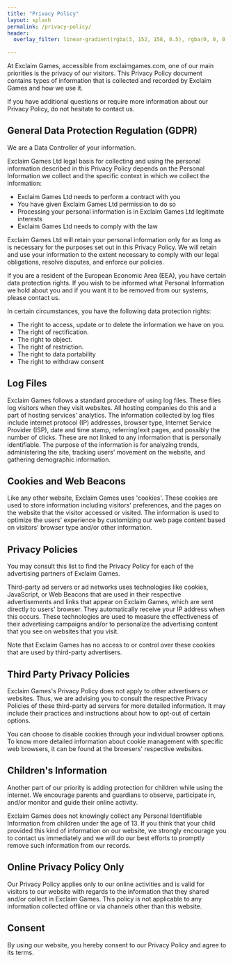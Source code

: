 ```yaml
---
title: "Privacy Policy"
layout: splash
permalink: /privacy-policy/
header:
  overlay_filter: linear-gradient(rgba(3, 152, 158, 0.5), rgba(0, 0, 0, 0.5))
  
---
```


At Exclaim Games, accessible from exclaimgames.com, one of our main priorities is the privacy of our visitors. This Privacy Policy document contains types of information that is collected and recorded by Exclaim Games and how we use it.

If you have additional questions or require more information about our Privacy Policy, do not hesitate to contact us.

## General Data Protection Regulation (GDPR)

We are a Data Controller of your information.

Exclaim Games Ltd legal basis for collecting and using the personal information described in this Privacy Policy depends on the Personal Information we collect and the specific context in which we collect the information:

* Exclaim Games Ltd needs to perform a contract with you
* You have given Exclaim Games Ltd permission to do so
* Processing your personal information is in Exclaim Games Ltd legitimate interests
* Exclaim Games Ltd needs to comply with the law

Exclaim Games Ltd will retain your personal information only for as long as is necessary for the purposes set out in this Privacy Policy. We will retain and use your information to the extent necessary to comply with our legal obligations, resolve disputes, and enforce our policies.

If you are a resident of the European Economic Area (EEA), you have certain data protection rights. If you wish to be informed what Personal Information we hold about you and if you want it to be removed from our systems, please contact us.

In certain circumstances, you have the following data protection rights:

* The right to access, update or to delete the information we have on you.
* The right of rectification.
* The right to object.
* The right of restriction.
* The right to data portability
* The right to withdraw consent

## Log Files

Exclaim Games follows a standard procedure of using log files. These files log visitors when they visit websites. All hosting companies do this and a part of hosting services' analytics. The information collected by log files include internet protocol (IP) addresses, browser type, Internet Service Provider (ISP), date and time stamp, referring/exit pages, and possibly the number of clicks. These are not linked to any information that is personally identifiable. The purpose of the information is for analyzing trends, administering the site, tracking users' movement on the website, and gathering demographic information.

## Cookies and Web Beacons

Like any other website, Exclaim Games uses 'cookies'. These cookies are used to store information including visitors' preferences, and the pages on the website that the visitor accessed or visited. The information is used to optimize the users' experience by customizing our web page content based on visitors' browser type and/or other information.

## Privacy Policies

You may consult this list to find the Privacy Policy for each of the advertising partners of Exclaim Games.

Third-party ad servers or ad networks uses technologies like cookies, JavaScript, or Web Beacons that are used in their respective advertisements and links that appear on Exclaim Games, which are sent directly to users' browser. They automatically receive your IP address when this occurs. These technologies are used to measure the effectiveness of their advertising campaigns and/or to personalize the advertising content that you see on websites that you visit.

Note that Exclaim Games has no access to or control over these cookies that are used by third-party advertisers.

## Third Party Privacy Policies

Exclaim Games's Privacy Policy does not apply to other advertisers or websites. Thus, we are advising you to consult the respective Privacy Policies of these third-party ad servers for more detailed information. It may include their practices and instructions about how to opt-out of certain options.

You can choose to disable cookies through your individual browser options. To know more detailed information about cookie management with specific web browsers, it can be found at the browsers' respective websites.

## Children's Information

Another part of our priority is adding protection for children while using the internet. We encourage parents and guardians to observe, participate in, and/or monitor and guide their online activity.

Exclaim Games does not knowingly collect any Personal Identifiable Information from children under the age of 13. If you think that your child provided this kind of information on our website, we strongly encourage you to contact us immediately and we will do our best efforts to promptly remove such information from our records.

## Online Privacy Policy Only

Our Privacy Policy applies only to our online activities and is valid for visitors to our website with regards to the information that they shared and/or collect in Exclaim Games. This policy is not applicable to any information collected offline or via channels other than this website.

## Consent

By using our website, you hereby consent to our Privacy Policy and agree to its terms.
